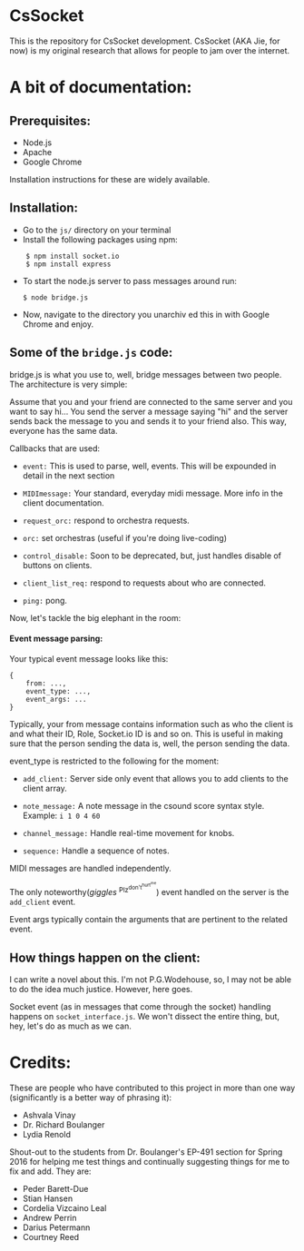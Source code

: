 # CsSocket

This is the repository for CsSocket development. CsSocket (AKA Jie, for now) is my original research that allows for people to jam over the internet.

# A bit of documentation:

## Prerequisites:

- Node.js
- Apache
- Google Chrome

Installation instructions for these are widely available.

## Installation:

- Go to the `js/` directory on your terminal
- Install the following packages using npm:

```
    $ npm install socket.io
    $ npm install express
```


- To start the node.js server to pass messages around run:

    ```
    $ node bridge.js
    ```    
- Now, navigate to the directory you unarchiv ed this in with Google Chrome and enjoy.

## Some of the `bridge.js` code:

bridge.js is what you use to, well, bridge messages between two people. The architecture is very simple:

Assume that you and your friend are connected to the same server and you want to say hi... You send the server a message saying "hi" and the server sends back the message to you and sends it to your friend also. This way, everyone has the same data.

Callbacks that are used:


- `event:` This is used to parse, well, events. This will be expounded in detail in the next section

- `MIDImessage:` Your standard, everyday midi message. More info in the client documentation.

- `request_orc:` respond to orchestra requests.

- `orc:` set orchestras (useful if you're doing live-coding)

- `control_disable:` Soon to be deprecated, but, just handles disable of buttons on clients.

- `client_list_req:` respond to requests about who are connected.

- `ping:` pong.


Now, let's tackle the big elephant in the room:

#### Event message parsing:

Your typical event message looks like this:

```
{
    from: ...,
    event_type: ...,
    event_args: ...
}
```

Typically, your from message contains information such as who the client is and what their ID, Role, Socket.io ID is and so on. This is useful in making sure that the person sending the data is, well, the person sending the data.

event_type is restricted to the following for the moment:

- `add_client:` Server side only event that allows you to add clients to the client array.

- `note_message:` A note message in the csound score syntax style. Example: `i 1 0 4 60`

- `channel_message:` Handle real-time movement for knobs.

- `sequence:` Handle a sequence of notes.

MIDI messages are handled independently.

The only noteworthy(*giggles* <sup>Plz<sup>don't<sup>hurt<sup>me</sup></sup></sup></sup>) event handled on the server is the `add_client` event.

Event args typically contain the arguments that are pertinent to the related event.

## How things happen on the client:

I can write a novel about this. I'm not P.G.Wodehouse, so, I may not be able to do the idea much justice. However, here goes.

Socket event (as in messages that come through the socket) handling  happens on `socket_interface.js`. We won't dissect the entire thing, but, hey, let's do as much as we can.






# Credits:

These are people who have contributed to this project in more than one way (significantly is a better way of phrasing it):

- Ashvala Vinay
- Dr. Richard Boulanger
- Lydia Renold

Shout-out to the students from Dr. Boulanger's EP-491 section for Spring 2016 for helping me test things and continually suggesting things for me to fix and add. They are:

- Peder Barett-Due
- Stian Hansen
- Cordelia Vizcaino Leal
- Andrew Perrin
- Darius Petermann
- Courtney Reed
